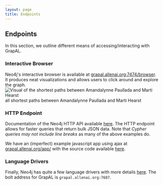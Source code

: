 ```yaml
---
layout: page
title: Endpoints
---
```

Endpoints
---------
In this section, we outline different means of accessing/interacting with GrapAL.

### Interactive Browser
Neo4j's interactive browser is available at [grapal.allenai.org:7474/browser](grapal.allenai.org:7474/browser). It produces neat visualizations and allows users to click around and explore the graph.
![Visual of the shortest paths between Amandalynne Paullada and Marti Hearst](https://allenai.github.io/grapal-website/assets/images/shortest_path.png)
all shortest paths between Amandalynne Paullada and Marti Hearst


### HTTP Endpoint
Documentation of the Neo4j HTTP API available [here](https://neo4j.com/docs/http-api/current/http-api/introduction/). The HTTP endpoint allows for faster queries that return bulk JSON data. Note that _Cypher queries may not include line breaks_ as many of the above examples do.

We have an (imperfect) example javascript app using ajax at [grapal.allenai.org/app/](grapal.allenai.org/app/) with the source code available [here](https://github.com/allenai/grapal-website/blob/master/app/index.html#L49).

### Language Drivers
Finally, Neo4j has quite a few language drivers with more details [here](https://neo4j.com/docs/driver-manual/1.7/get-started/). The bolt address for GrapAL is `grapal.allenai.org:7687`.

